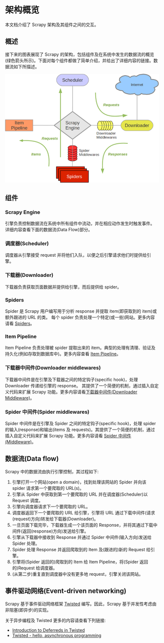 # 架构概览

本文档介绍了 Scrapy 架构及其组件之间的交互。

## 概述

接下来的图表展现了 Scrapy 的架构，包括组件及在系统中发生的数据流的概览(绿色箭头所示)。下面对每个组件都做了简单介绍，并给出了详细内容的链接。数据流如下所描述。

![](images/4.png)

## 组件

### Scrapy Engine

引擎负责控制数据流在系统中所有组件中流动，并在相应动作发生时触发事件。 详细内容查看下面的数据流(Data Flow)部分。

### 调度器(Scheduler)

调度器从引擎接受 request 并将他们入队，以便之后引擎请求他们时提供给引擎。

### 下载器(Downloader)

下载器负责获取页面数据并提供给引擎，而后提供给 spider。

### Spiders

Spider 是 Scrapy 用户编写用于分析 response 并提取 item(即获取到的 item)或额外跟进的 URL 的类。 每个 spider 负责处理一个特定(或一些)网站。更多内容请看 [Spiders](http://scrapy-chs.readthedocs.org/zh_CN/latest/topics/spiders.html#topics-spiders)。

### Item Pipeline

Item Pipeline 负责处理被 spider 提取出来的 item。典型的处理有清理、验证及持久化(例如存取到数据库中)。更多内容查看 [Item Pipeline](item-pipeline.md)。

### 下载器中间件(Downloader middlewares)

下载器中间件是在引擎及下载器之间的特定钩子(specific hook)，处理 Downloader 传递给引擎的 response。 其提供了一个简便的机制，通过插入自定义代码来扩展 Scrapy 功能。更多内容请看[下载器中间件(Downloader Middleware)](downloader-middleware.md)。

### Spider 中间件(Spider middlewares)

Spider 中间件是在引擎及 Spider 之间的特定钩子(specific hook)，处理 spider 的输入(response)和输出(items 及 requests)。其提供了一个简便的机制，通过插入自定义代码来扩展 Scrapy 功能。更多内容请看 [Spider 中间件(Middleware)](spider-middleware.md)。

## 数据流(Data flow)

Scrapy 中的数据流由执行引擎控制，其过程如下:

1. 引擎打开一个网站(open a domain)，找到处理该网站的 Spider 并向该 spider 请求第一个要爬取的 URL(s)。
2. 引擎从 Spider 中获取到第一个要爬取的 URL 并在调度器(Scheduler)以 Request 调度。
3. 引擎向调度器请求下一个要爬取的 URL。
4. 调度器返回下一个要爬取的 URL 给引擎，引擎将 URL 通过下载中间件(请求(request)方向)转发给下载器(Downloader)。
5. 一旦页面下载完毕，下载器生成一个该页面的 Response，并将其通过下载中间件(返回(response)方向)发送给引擎。
6. 引擎从下载器中接收到 Response 并通过 Spider 中间件(输入方向)发送给 Spider 处理。
7. Spider 处理 Response 并返回爬取到的 Item 及(跟进的)新的 Request 给引擎。
8. 引擎将(Spider 返回的)爬取到的 Item 给 Item Pipeline，将(Spider 返回的)Request 给调度器。
9. (从第二步)重复直到调度器中没有更多地 request，引擎关闭该网站。

## 事件驱动网络(Event-driven networking)

Scrapy 基于事件驱动网络框架 [Twisted](http://twistedmatrix.com/trac/) 编写。因此，Scrapy 基于并发性考虑由非阻塞(即异步)的实现。

关于异步编程及 Twisted 更多的内容请查看下列链接:

- [Introduction to Deferreds in Twisted](http://twistedmatrix.com/documents/current/core/howto/defer-intro.html)
- [Twisted - hello, asynchronous programming](http://jessenoller.com/2009/02/11/twisted-hello-asynchronous-programming/)
